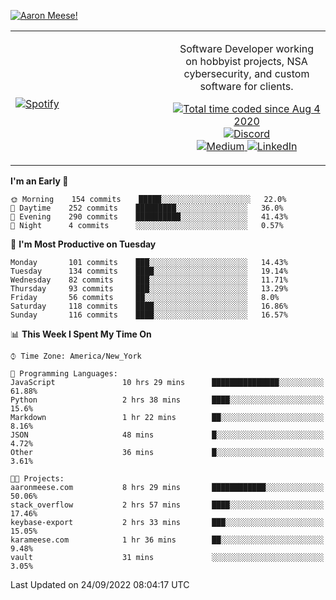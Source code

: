 [![Aaron Meese!](https://user-images.githubusercontent.com/17814535/88975338-a2aabf00-d27f-11ea-963f-8a19608716b4.png)](https://github.com/ajmeese7/readme-ascii "README ASCII")

<!-- Modified from project here: https://github.com/novatorem/novatorem -->
<table width="100%">
  <tr>
  <td width="50%">

&nbsp; <br> [![Spotify](https://ajmeese7.vercel.app/api/spotify)](https://open.spotify.com/user/ajmeese)

  </td>
  <td width="50%">
    <p align="center">
    Software Developer working on hobbyist projects, NSA cybersecurity, and custom software for clients.
    </p>
    <p align="center">
      <a href="https://wakatime.com/@f726891d-3b02-46cd-9b60-e8c59f9e2b14">
        <img src="https://wakatime.com/badge/user/f726891d-3b02-46cd-9b60-e8c59f9e2b14.svg" alt="Total time coded since Aug 4 2020" title="WakaTime" />
      </a>
      <a href="http://link.aaronmeese.com/discord">
        <img src="https://img.shields.io/badge/discord-ajmeese7%234835-369?style=flat-square&logo=discord&logoColor=white&color=purple" alt="Discord" title="Discord">
      </a>
      <br />
      <a href="https://link.aaronmeese.com/medium">
        <img src="https://img.shields.io/badge/medium-ajmeese7-1DB954?style=flat-square&logo=medium&logoColor=white" alt="Medium" title="Medium">
      </a>
      <a href="https://link.aaronmeese.com/linkedin">
        <img src="https://img.shields.io/badge/linkedIn-aaronmeese-1DB954?style=flat-square&logo=linkedin&logoColor=white&color=blue" alt="LinkedIn" title="LinkedIn">
      </a>
    </p>
  </td>

</table>

[//]: <> (The `&nbsp;` is to have Aphelion take up more space)

<!--START_SECTION:waka-->
**I'm an Early 🐤**

```text
🌞 Morning    154 commits    █████░░░░░░░░░░░░░░░░░░░░   22.0%
🌆 Daytime    252 commits    █████████░░░░░░░░░░░░░░░░   36.0%
🌃 Evening    290 commits    ██████████░░░░░░░░░░░░░░░   41.43%
🌙 Night      4 commits      ░░░░░░░░░░░░░░░░░░░░░░░░░   0.57%

```
📅 **I'm Most Productive on Tuesday**

```text
Monday       101 commits    ███░░░░░░░░░░░░░░░░░░░░░░   14.43%
Tuesday      134 commits    ████░░░░░░░░░░░░░░░░░░░░░   19.14%
Wednesday    82 commits     ███░░░░░░░░░░░░░░░░░░░░░░   11.71%
Thursday     93 commits     ███░░░░░░░░░░░░░░░░░░░░░░   13.29%
Friday       56 commits     ██░░░░░░░░░░░░░░░░░░░░░░░   8.0%
Saturday     118 commits    ████░░░░░░░░░░░░░░░░░░░░░   16.86%
Sunday       116 commits    ████░░░░░░░░░░░░░░░░░░░░░   16.57%

```


📊 **This Week I Spent My Time On**

```text
⌚︎ Time Zone: America/New_York

💬 Programming Languages:
JavaScript               10 hrs 29 mins      ███████████████░░░░░░░░░░   61.88%
Python                   2 hrs 38 mins       ████░░░░░░░░░░░░░░░░░░░░░   15.6%
Markdown                 1 hr 22 mins        ██░░░░░░░░░░░░░░░░░░░░░░░   8.16%
JSON                     48 mins             █░░░░░░░░░░░░░░░░░░░░░░░░   4.72%
Other                    36 mins             █░░░░░░░░░░░░░░░░░░░░░░░░   3.61%

🐱‍💻 Projects:
aaronmeese.com           8 hrs 29 mins       ████████████░░░░░░░░░░░░░   50.06%
stack_overflow           2 hrs 57 mins       ████░░░░░░░░░░░░░░░░░░░░░   17.46%
keybase-export           2 hrs 33 mins       ███░░░░░░░░░░░░░░░░░░░░░░   15.05%
karameese.com            1 hr 36 mins        ██░░░░░░░░░░░░░░░░░░░░░░░   9.48%
vault                    31 mins             ░░░░░░░░░░░░░░░░░░░░░░░░░   3.05%

```


 Last Updated on 24/09/2022 08:04:17 UTC
<!--END_SECTION:waka-->

